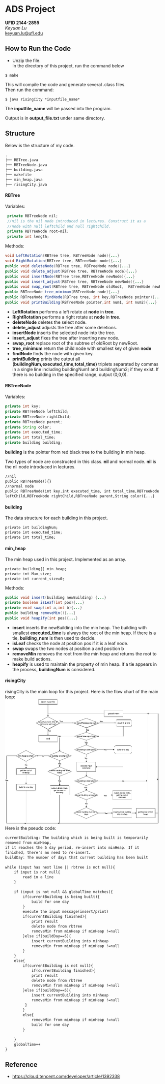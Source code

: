 # ADS Project

**UFID 2144-2855**  
*Keyuan Lu*  
keyuan.lu@ufl.edu

## How to Run the Code
- Unzip the file.  
In the directory of this project, run the command below

```
$ make
```
This will compile the code and generate several .class files.  
Then run the command:

```
$ java risingCity *inputfile_name*
```
The **inputfile_name** will be passed into the program.  

Output is in **output_file.txt** under same directory.

## Structure

Below is the structure of my code.

```
.
├── RBTree.java
├── RBTreeNode.java
├── building.java
├── makefile
├── min_heap.java
├── risingCity.java
```

#### RBTree

Variables:
```java
 private RBTreeNode nil;
 //nil is the nil node introduced in lectures. Construct it as a 
 //node with null leftchild and null rightchild.
 private RBTreeNode root=nil;
 private int length;
```


Methods:

```java
void LeftRotation(RBTree tree, RBTreeNode node){...}
void RightRotation(RBTree tree, RBTreeNode node){...}
public void deleteNode(RBTree tree, RBTreeNode node){...}
public void delete_adjust(RBTree tree, RBTreeNode node){...}
public void insertNode(RBTree tree,RBTreeNode newNode){...}
public void insert_adjust(RBTree tree, RBTreeNode newNode){...}
public void swap_root(RBTree tree, RBTreeNode oldRoot,  RBTreeNode newRoot){...}
public RBTreeNode tree_minimum(RBTreeNode node){...}
public RBTreeNode findNode(RBTree tree, int key,RBTreeNode pointer){...}
public void printBuilding(RBTreeNode pointer,int num1, int num2){...}
```
- **LeftRotation** performs a left rotate at **node** in **tree**.
- **RightRotation** performs a right rotate at **node** in **tree**.
- **deleteNode** deletes the select node.
- **delete_adjust** adjusts the tree after some deletions.
- **insertNode** inserts the selected node into the tree.
- **insert_adjust** fixes the tree after inserting new node.
- **swap_root** replace root of the subtree of oldRoot by newRoot.
- **tree_minimum** return the child node with smallest key of given **node**
- **findNode** finds the node with given key.
- **printBuilding** prints the output all **(buildingNum,executed_time,total_time)** triplets separated by commas in a single line including buildingNum1 and buildingNum2; if they exist. If there is no building in the specified range, output (0,0,0).

#### RBTreeNode
Variables:

```java
private int key;
private RBTreeNode leftChild;
private RBTreeNode rightChild;
private RBTreeNode parent;
private String color;
private int executed_time;
private int total_time;
private building building;
```
**building** is the pointer from red black tree to the building in min heap.

Two types of node are constructed in this class. **nil** and normal node. **nil** is the nil node introduced in lectures.

```
//nil
public RBTreeNode(){}
//normal node
public RBTreeNode(int key,int executed_time, int total_time,RBTreeNode leftChild,RBTreeNode rightChild,RBTreeNode parent,String color){...}

```

#### building
The data structure for each building in this project.

```
private int buildingNum;
private int executed_time;
private int total_time;
```

#### min_heap
The min heap used in this project. Implemented as an array.

```
private building[] min_heap;
private int Max_size;
private int current_size=0;
```

Methods:

```java
public void insert(building newBuilding) {...}
private boolean isLeaf(int pos){...}
private void swap(int a,int b){...}
public building removeMin(){...}
public void heapify(int pos){...}
```
- **insert** inserts the newBuilding into the min heap. The building with smallest **executed_time** is always the root of the min heap. If there is a tie, **building_num** is then used to decide.
- **isLeaf** checks the node at position pos if it is a leaf node.
- **swap** swaps the two nodes at position a and position b
- **removeMin** removes the root from the min heap and returns the root to make build actions.
- **heapify** is used to maintain the property of min heap. If a tie appears in the process, **buildingNum** is considered.


#### risingCity
risingCity is the main loop for this project.
Here is the flow chart of the main loop:
![image](https://raw.githubusercontent.com/lukeyuan31/ADSProject/master/risingCity.png?token=AHHGAOC75FHJOCMWD523UMC54Z36W)
Here is the pseudo code:

```pseudo code
currentBuilding: The building which is being built is temporarily removed from minHeap, 
if it reaches the 5 day period, re-insert into minHeap. If it finished, there's no need to re-insert.
buildDay: The number of days that current building has been built

while (input has next line || rbtree is not null){
    if input is not null{
        read in a line
    }
    
    if (input is not null && globalTime matches){
        if(currentBuilding is being built){
            build for one day
        }
        execute the input message(insert/print)
        if(currentBuilding finished){
            print result
            delete node from rbtree
            removeMin from minHeap if minHeap !=null
        }else if(buildDay==5){
            insert currentBuilding into minheap
            removeMin from minHeap if minHeap !=null
        }
    }
    else{
        if(currentBuilding is not null){
            if(currentBuilding finished){
            print result
            delete node from rbtree
            removeMin from minHeap if minHeap !=null
        }else if(buildDay==5){
            insert currentBuilding into minheap
            removeMin from minHeap if minHeap !=null
         }
        }
        else{
            removeMin from minHeap if minHeap !=null
            build for one day
        }
        
    }
    globalTime++
}
```

## Reference

- https://cloud.tencent.com/developer/article/1392338